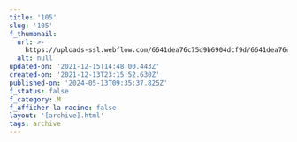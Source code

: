 ```yaml
---
title: '105'
slug: '105'
f_thumbnail:
  url: >-
    https://uploads-ssl.webflow.com/6641dea76c75d9b6904dcf9d/6641dea76c75d9b6904dd252_105.jpg
  alt: null
updated-on: '2021-12-15T14:48:00.443Z'
created-on: '2021-12-13T23:15:52.630Z'
published-on: '2024-05-13T09:35:37.825Z'
f_status: false
f_category: M
f_afficher-la-racine: false
layout: '[archive].html'
tags: archive
---
```



